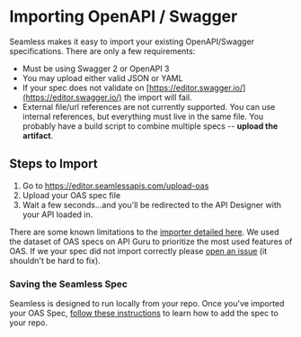 # Importing OpenAPI / Swagger 

Seamless makes it easy to import your existing OpenAPI/Swagger specifications. There are only a few requirements:
- Must be using Swagger 2 or OpenAPI 3
- You may upload either valid JSON or YAML
- If your spec does not validate on [https://editor.swagger.io/](https://editor.swagger.io/) the import will fail. 
- External file/url references are not currently supported. You can use internal references, but everything must live in the same file. You probably have a build script to combine multiple specs -- **upload the artifact**. 

## Steps to Import
1. Go to https://editor.seamlessapis.com/upload-oas
2. Upload your OAS spec file
3. Wait a few seconds...and you'll be redirected to the API Designer with your API loaded in. 

There are some known limitations to the [importer detailed here](). We used the dataset of OAS specs on API Guru to prioritize the most used features of OAS. If we your spec did not import correctly please [open an issue]() (it shouldn't be hard to fix).


### Saving the Seamless Spec
Seamless is designed to run locally from your repo. Once you've imported your OAS Spec, [follow these instructions](designer/cli.md) to learn how to add the spec to your repo.  

